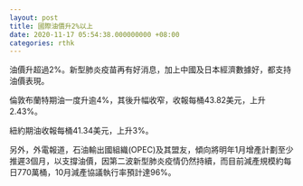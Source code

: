 ```yaml
---
layout: post
title: 國際油價升2%以上　
date: 2020-11-17 05:54:38.000000000 +08:00
categories: rthk
---
```


油價升超過2%。新型肺炎疫苗再有好消息，加上中國及日本經濟數據好，都支持油價表現。

倫敦布蘭特期油一度升逾4%，其後升幅收窄，收報每桶43.82美元，上升2.43%。

紐約期油收報每桶41.34美元，上升3%。

另外，外電報道，石油輸出國組織(OPEC)及其盟友，傾向將明年1月增產計劃至少推遲3個月，以支撐油價，因第二波新型肺炎疫情仍然持續，而目前減產規模約每日770萬桶，10月減產協議執行率預計達96%。
